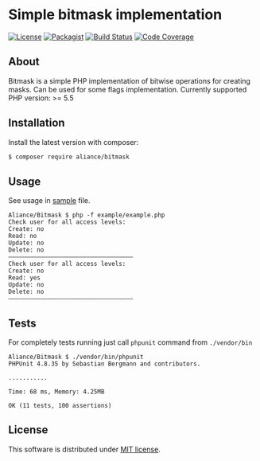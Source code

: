 Simple bitmask implementation
===

[![License](https://img.shields.io/badge/License-MIT-blue.svg)](https://opensource.org/licenses/MIT)
[![Packagist](https://img.shields.io/packagist/v/aliance/bitmask.svg)](https://packagist.org/packages/aliance/bitmask)
[![Build Status](https://travis-ci.org/Aliance/Bitmask.svg?branch=master)](https://travis-ci.org/Aliance/Bitmask)
[![Code Coverage](https://scrutinizer-ci.com/g/Aliance/Bitmask/badges/coverage.png?b=master)](https://scrutinizer-ci.com/g/Aliance/Bitmask/?branch=master)

About
---

Bitmask is a simple PHP implementation of bitwise operations for creating masks.
Can be used for some flags implementation.
Currently supported PHP version: >= 5.5

Installation
---

Install the latest version with composer:

```bash
$ composer require aliance/bitmask
```

Usage
---

See usage in [sample](./example/example.php) file.

```
Aliance/Bitmask $ php -f example/example.php 
Check user for all access levels:
Create: no
Read: no
Update: no
Delete: no
–––––––––––––––––––––––––––––––––––
Check user for all access levels:
Create: no
Read: yes
Update: no
Delete: no
–––––––––––––––––––––––––––––––––––
```

Tests
---

For completely tests running just call `phpunit` command from `./vendor/bin`

```
Aliance/Bitmask $ ./vendor/bin/phpunit 
PHPUnit 4.8.35 by Sebastian Bergmann and contributors.

...........

Time: 68 ms, Memory: 4.25MB

OK (11 tests, 100 assertions)
```

License
---

This software is distributed under [MIT license](LICENSE).

